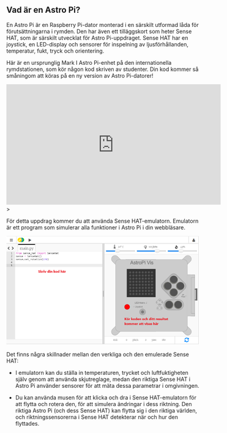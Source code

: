 ## Vad är en Astro Pi?

En Astro Pi är en Raspberry Pi-dator monterad i en särskilt utformad låda för förutsättningarna i rymden. Den har även ett tilläggskort som heter Sense HAT, som är särskilt utvecklat för Astro Pi-uppdraget. Sense HAT har en joystick, en LED-display och sensorer för inspelning av ljusförhållanden, temperatur, fukt, tryck och orientering.

Här är en ursprunglig Mark I Astro Pi-enhet på den internationella rymdstationen, som kör någon kod skriven av studenter. Din kod kommer så småningom att köras på en ny version av Astro Pi-datorer!


<iframe width="560" height="315" src="https://www.youtube.com/embed/4ykbAJeGPMM" frameborder="0" allow="accelerometer; autoplay; encrypted-media; gyroscope; picture-in-picture" allowfullscreen mark="crwd-mark"></iframe>>

För detta uppdrag kommer du att använda Sense HAT-emulatorn. Emulatorn är ett program som simulerar alla funktioner i Astro Pi i din webbläsare.

![A labelled screenshot of the Sense HAT emulator with the code window on the left and the emulator on the right.](images/sense-hat-emulator.png)

Det finns några skillnader mellan den verkliga och den emulerade Sense HAT:

- I emulatorn kan du ställa in temperaturen, trycket och luftfuktigheten själv genom att använda skjutreglage, medan den riktiga Sense HAT i Astro Pi använder sensorer för att mäta dessa parametrar i omgivningen.

- Du kan använda musen för att klicka och dra i Sense HAT-emulatorn för att flytta och rotera den, för att simulera ändringar i dess riktning. Den riktiga Astro Pi (och dess Sense HAT) kan flytta sig i den riktiga världen, och riktningssensorerna i Sense HAT detekterar när och hur den flyttades.

